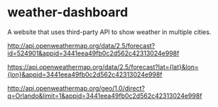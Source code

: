 # weather-dashboard
A website that uses third-party API to show weather in multiple cities.


http://api.openweathermap.org/data/2.5/forecast?id=524901&appid=3441eea49fb0c2d562c42313024e998f

https://api.openweathermap.org/data/2.5/forecast?lat={lat}&lon={lon}&appid=3441eea49fb0c2d562c42313024e998f

http://api.openweathermap.org/geo/1.0/direct?q=Orlando&limit=1&appid=3441eea49fb0c2d562c42313024e998f